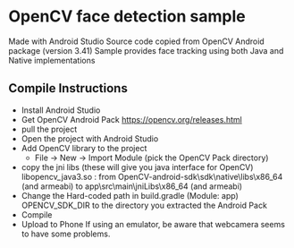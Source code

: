 # OpenCV face detection sample

Made with Android Studio
Source code copied from OpenCV Android package (version 3.41)
Sample provides face tracking using both Java and Native implementations

## Compile Instructions
- Install Android Studio
- Get OpenCV Android Pack
https://opencv.org/releases.html
- pull the project
- Open the project with Android Studio
- Add OpenCV library to the project
    - File -> New -> Import Module (pick the OpenCV Pack directory)
- copy the jni libs (these will give you java interface for OpenCV)
libopencv_java3.so :
    from OpenCV-android-sdk\sdk\native\libs\x86_64 (and armeabi)
    to   app\src\main\jniLibs\x86_64 (and armeabi)
- Change the Hard-coded path in build.gradle (Module: app)
    OPENCV_SDK_DIR to the directory you extracted the Android Pack
- Compile
- Upload to Phone
If using an emulator, be aware that webcamera seems to have some problems.

